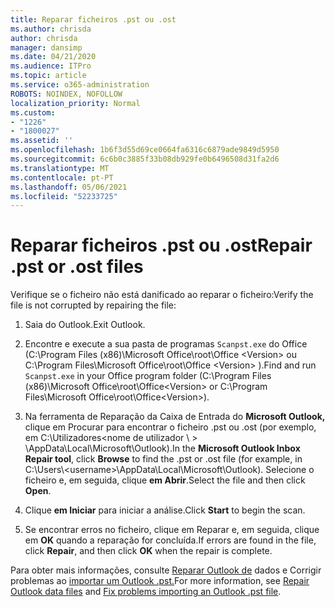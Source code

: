 ```yaml
---
title: Reparar ficheiros .pst ou .ost
ms.author: chrisda
author: chrisda
manager: dansimp
ms.date: 04/21/2020
ms.audience: ITPro
ms.topic: article
ms.service: o365-administration
ROBOTS: NOINDEX, NOFOLLOW
localization_priority: Normal
ms.custom:
- "1226"
- "1800027"
ms.assetid: ''
ms.openlocfilehash: 1b6f3d55d69ce0664fa6316c6879ade9849d5950
ms.sourcegitcommit: 6c6b0c3885f33b08db929fe0b6496508d31fa2d6
ms.translationtype: MT
ms.contentlocale: pt-PT
ms.lasthandoff: 05/06/2021
ms.locfileid: "52233725"
---
```

# <a name="repair-pst-or-ost-files"></a><span data-ttu-id="dc07b-102">Reparar ficheiros .pst ou .ost</span><span class="sxs-lookup"><span data-stu-id="dc07b-102">Repair .pst or .ost files</span></span>

<span data-ttu-id="dc07b-103">Verifique se o ficheiro não está danificado ao reparar o ficheiro:</span><span class="sxs-lookup"><span data-stu-id="dc07b-103">Verify the file is not corrupted by repairing the file:</span></span>

1. <span data-ttu-id="dc07b-104">Saia do Outlook.</span><span class="sxs-lookup"><span data-stu-id="dc07b-104">Exit Outlook.</span></span>

2. <span data-ttu-id="dc07b-105">Encontre e execute a sua pasta de programas `Scanpst.exe` do Office (C:\Program Files (x86)\Microsoft Office\root\Office \<Version\> ou C:\Program Files\Microsoft Office\root\Office \<Version\> ).</span><span class="sxs-lookup"><span data-stu-id="dc07b-105">Find and run `Scanpst.exe` in your Office program folder (C:\Program Files (x86)\Microsoft Office\root\Office\<Version\> or C:\Program Files\Microsoft Office\root\Office\<Version\>).</span></span>

3. <span data-ttu-id="dc07b-106">Na ferramenta de Reparação da Caixa  de Entrada do **Microsoft Outlook,** clique em Procurar para encontrar o ficheiro .pst ou .ost (por exemplo, em C:\Utilizadores<nome de utilizador \\ \> \AppData\Local\Microsoft\Outlook).</span><span class="sxs-lookup"><span data-stu-id="dc07b-106">In the **Microsoft Outlook Inbox Repair tool**, click **Browse** to find the .pst or .ost file (for example, in C:\Users\\<username\>\AppData\Local\Microsoft\Outlook).</span></span> <span data-ttu-id="dc07b-107">Selecione o ficheiro e, em seguida, clique **em Abrir**.</span><span class="sxs-lookup"><span data-stu-id="dc07b-107">Select the file and then click **Open**.</span></span>

4. <span data-ttu-id="dc07b-108">Clique **em Iniciar** para iniciar a análise.</span><span class="sxs-lookup"><span data-stu-id="dc07b-108">Click **Start** to begin the scan.</span></span>

5. <span data-ttu-id="dc07b-109">Se encontrar erros no ficheiro, clique em Reparar e, em seguida, clique em **OK** quando a reparação for concluída.</span><span class="sxs-lookup"><span data-stu-id="dc07b-109">If errors are found in the file, click **Repair**, and then click **OK** when the repair is complete.</span></span>

<span data-ttu-id="dc07b-110">Para obter mais informações, consulte [Reparar Outlook de](https://support.office.com/article/25663bc3-11ec-4412-86c4-60458afc5253) dados e Corrigir problemas ao [importar um Outlook .pst.](https://support.office.com/article/2d2e50dc-5c36-4ab2-ab50-f1be733b3d6e)</span><span class="sxs-lookup"><span data-stu-id="dc07b-110">For more information, see [Repair Outlook data files](https://support.office.com/article/25663bc3-11ec-4412-86c4-60458afc5253) and [Fix problems importing an Outlook .pst file](https://support.office.com/article/2d2e50dc-5c36-4ab2-ab50-f1be733b3d6e).</span></span>
